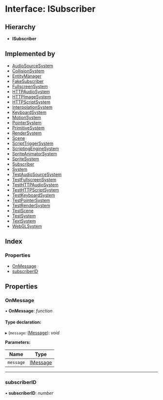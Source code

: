 
# Interface: ISubscriber

## Hierarchy

* **ISubscriber**

## Implemented by

* [AudioSourceSystem](../classes/audiosourcesystem.md)
* [CollisionSystem](../classes/collisionsystem.md)
* [EntityManager](../classes/entitymanager.md)
* [FakeSubscriber](../classes/fakesubscriber.md)
* [FullscreenSystem](../classes/fullscreensystem.md)
* [HTTPAudioSystem](../classes/httpaudiosystem.md)
* [HTTPImageSystem](../classes/httpimagesystem.md)
* [HTTPScriptSystem](../classes/httpscriptsystem.md)
* [InterpolationSystem](../classes/interpolationsystem.md)
* [KeyboardSystem](../classes/keyboardsystem.md)
* [MotionSystem](../classes/motionsystem.md)
* [PointerSystem](../classes/pointersystem.md)
* [PrimitiveSystem](../classes/primitivesystem.md)
* [RenderSystem](../classes/rendersystem.md)
* [Scene](../classes/scene.md)
* [ScriptTriggerSystem](../classes/scripttriggersystem.md)
* [ScriptingEngineSystem](../classes/scriptingenginesystem.md)
* [SpriteAnimatorSystem](../classes/spriteanimatorsystem.md)
* [SpriteSystem](../classes/spritesystem.md)
* [Subscriber](../classes/subscriber.md)
* [System](../classes/system.md)
* [TestAudioSourceSystem](../classes/testaudiosourcesystem.md)
* [TestFullscreenSystem](../classes/testfullscreensystem.md)
* [TestHTTPAudioSystem](../classes/testhttpaudiosystem.md)
* [TestHTTPScriptSystem](../classes/testhttpscriptsystem.md)
* [TestKeyboardSystem](../classes/testkeyboardsystem.md)
* [TestPointerSystem](../classes/testpointersystem.md)
* [TestRenderSystem](../classes/testrendersystem.md)
* [TestScene](../classes/testscene.md)
* [TestSystem](../classes/testsystem.md)
* [TextSystem](../classes/textsystem.md)
* [WebGLSystem](../classes/webglsystem.md)

## Index

### Properties

* [OnMessage](isubscriber.md#onmessage)
* [subscriberID](isubscriber.md#subscriberid)

## Properties

###  OnMessage

• **OnMessage**: *function*

#### Type declaration:

▸ (`message`: [IMessage](imessage.md)): *void*

**Parameters:**

Name | Type |
------ | ------ |
`message` | [IMessage](imessage.md) |

___

###  subscriberID

• **subscriberID**: *number*
